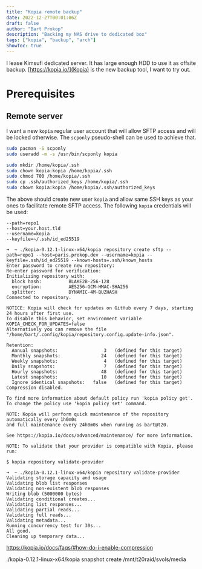 ```yaml
---
title: "Kopia remote backup"
date: 2022-12-27T00:01:06Z
draft: false
author: "Bart Prokop"
description: "Backing my NAS drive to dedicated box"
tags: ["kopia", "backup", "arch"]
ShowToc: true
---
```


I lease Kimsufi dedicated server.
It has large enough HDD to use it as offsite backup.
[https://kopia.io/](Kopia) is the new backup tool, I want to try out.

# Prerequisites

## Remote server

I want a new `kopia` regular user account that will allow SFTP access and will be locked otherwise.
The `scponly` pseudo-shell can be used to achieve that.

```bash
sudo pacman -S scponly
sudo useradd -m -s /usr/bin/scponly kopia

sudo mkdir /home/kopia/.ssh
sudo chown kopia:kopia /home/kopia/.ssh
sudo chmod 700 /home/kopia/.ssh
sudo cp .ssh/authorized_keys /home/kopia/.ssh
sudo chown kopia:kopia /home/kopia/.ssh/authorized_keys
```

The above should create new user `kopia` and allow same SSH keys as your ones to facilitate remote SFTP access.
The following `kopia` credentials will be used:

```
--path=repo1
--host=your.host.tld
--username=kopia
--keyfile=~/.ssh/id_ed25519
```





```
➜  ~ ./kopia-0.12.1-linux-x64/kopia repository create sftp --path=repo1 --host=paris.prokop.dev --username=kopia --keyfile=.ssh/id_ed25519 --known-hosts=.ssh/known_hosts
Enter password to create new repository:
Re-enter password for verification:
Initializing repository with:
  block hash:          BLAKE2B-256-128
  encryption:          AES256-GCM-HMAC-SHA256
  splitter:            DYNAMIC-4M-BUZHASH
Connected to repository.

NOTICE: Kopia will check for updates on GitHub every 7 days, starting 24 hours after first use.
To disable this behavior, set environment variable KOPIA_CHECK_FOR_UPDATES=false
Alternatively you can remove the file "/home/bart/.config/kopia/repository.config.update-info.json".

Retention:
  Annual snapshots:                 3   (defined for this target)
  Monthly snapshots:               24   (defined for this target)
  Weekly snapshots:                 4   (defined for this target)
  Daily snapshots:                  7   (defined for this target)
  Hourly snapshots:                48   (defined for this target)
  Latest snapshots:                10   (defined for this target)
  Ignore identical snapshots:   false   (defined for this target)
Compression disabled.

To find more information about default policy run 'kopia policy get'.
To change the policy use 'kopia policy set' command.

NOTE: Kopia will perform quick maintenance of the repository automatically every 1h0m0s
and full maintenance every 24h0m0s when running as bart@t20.

See https://kopia.io/docs/advanced/maintenance/ for more information.

NOTE: To validate that your provider is compatible with Kopia, please run:

$ kopia repository validate-provider

```






```
➜  ~ ./kopia-0.12.1-linux-x64/kopia repository validate-provider
Validating storage capacity and usage
Validating blob list responses
Validating non-existent blob responses
Writing blob (5000000 bytes)
Validating conditional creates...
Validating list responses...
Validating partial reads...
Validating full reads...
Validating metadata...
Running concurrency test for 30s...
All good.
Cleaning up temporary data...
```


https://kopia.io/docs/faqs/#how-do-i-enable-compression

./kopia-0.12.1-linux-x64/kopia snapshot create /mnt/t20raid/svols/media



